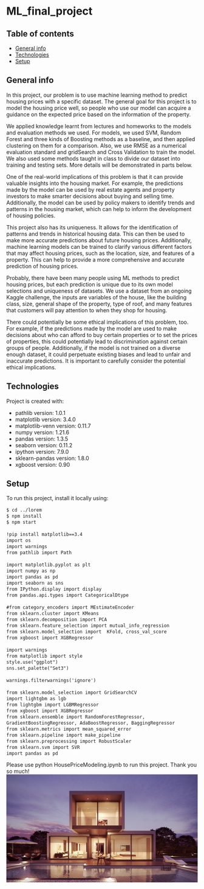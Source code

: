 # ML_final_project
## Table of contents
* [General info](#general-info)
* [Technologies](#technologies)
* [Setup](#setup)

## General info
In this project, our problem is to use machine learning method to predict housing prices with a specific dataset. The general goal for this project is to model the housing price well, so people who use our model can acquire a guidance on the expected price based on the information of the property.

We applied knowledge learnt from lectures and homeworks to the models and evaluation methods we used. For models, we used SVM, Random Forest and three kinds of Boosting methods as a baseline, and then applied clustering on them for a comparison. Also, we use RMSE as a numerical evaluation standard and gridSearch and Cross Validation to train the model. We also used some methods taught in class to divide our dataset into training and testing sets. More details will be demonstrated in parts below.

One of the real-world implications of this problem is that it can provide valuable insights into the housing market. For example, the predictions made by the model can be used by real estate agents and property investors to make smarter decisions about buying and selling time. Additionally, the model can be used by policy makers to identify trends and patterns in the housing market, which can help to inform the development of housing policies.

This project also has its uniqueness. It allows for the identification of patterns and trends in historical housing data. This can then be used to make more accurate predictions about future housing prices. Additionally, machine learning models can be trained to clarify various different factors that may affect housing prices, such as the location, size, and features of a property. This can help to provide a more comprehensive and accurate prediction of housing prices.

Probably, there have been many people using ML methods to predict housing prices, but each prediction is unique due to its own model selections and uniqueness of datasets. We use a dataset from an ongoing Kaggle challenge, the inputs are variables of the house, like the building class, size, general shape of the property, type of roof, and many features that customers will pay attention to when they shop for housing.

There could potentially be some ethical implications of this problem, too. For example, if the predictions made by the model are used to make decisions about who can afford to buy certain properties or to set the prices of properties, this could potentially lead to discrimination against certain groups of people. Additionally, if the model is not trained on a diverse enough dataset, it could perpetuate existing biases and lead to unfair and inaccurate predictions. It is important to carefully consider the potential ethical implications.
    
## Technologies
Project is created with:
* pathlib version: 1.0.1
* matplotlib version: 3.4.0
* matplotlib-venn version: 0.11.7
* numpy version: 1.21.6
* pandas version: 1.3.5
* seaborn version: 0.11.2
* ipython version: 7.9.0
* sklearn-pandas version: 1.8.0
* xgboost version: 0.90

    
## Setup
To run this project, install it locally using:

```
$ cd ../lorem
$ npm install
$ npm start

!pip install matplotlib==3.4
import os
import warnings
from pathlib import Path

import matplotlib.pyplot as plt
import numpy as np
import pandas as pd
import seaborn as sns
from IPython.display import display
from pandas.api.types import CategoricalDtype

#from category_encoders import MEstimateEncoder
from sklearn.cluster import KMeans
from sklearn.decomposition import PCA
from sklearn.feature_selection import mutual_info_regression
from sklearn.model_selection import  KFold, cross_val_score
from xgboost import XGBRegressor

import warnings
from matplotlib import style
style.use("ggplot")
sns.set_palette("Set3")

warnings.filterwarnings('ignore')

from sklearn.model_selection import GridSearchCV
import lightgbm as lgb
from lightgbm import LGBMRegressor
from xgboost import XGBRegressor
from sklearn.ensemble import RandomForestRegressor, GradientBoostingRegressor, AdaBoostRegressor, BaggingRegressor
from sklearn.metrics import mean_squared_error
from sklearn.pipeline import make_pipeline
from sklearn.preprocessing import RobustScaler
from sklearn.svm import SVR
import pandas as pd
```

Please use python HousePriceModeling.ipynb to run this project.
Thank you so much!
![Screenshot](house.jpeg)


